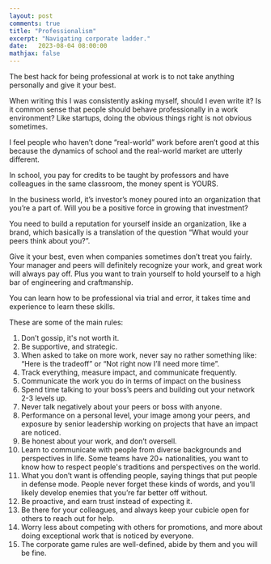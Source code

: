 ```yaml
---
layout: post
comments: true
title: "Professionalism"
excerpt: "Navigating corporate ladder."
date:   2023-08-04 08:00:00
mathjax: false
---
```


The best hack for being professional at work is to not take anything personally and give it your best.

When writing this I was consistently asking myself, should I even write it? Is it common sense that people should behave professionally in a work environment? Like startups, doing the obvious things right is not obvious sometimes. 

I feel people who haven’t done “real-world” work before aren’t good at this because the dynamics of school and the real-world market are utterly different.

In school, you pay for credits to be taught by professors and have colleagues in the same classroom, the money spent is YOURS.

In the business world, it’s investor’s money poured into an organization that you’re a part of. Will you be a positive force in growing that investment? 

You need to build a reputation for yourself inside an organization, like a brand, which basically is a translation of the question “What would your peers think about you?”. 

Give it your best, even when companies sometimes don’t treat you fairly. Your manager and peers will definitely recognize your work, and great work will always pay off. Plus you want to train yourself to hold yourself to a high bar of engineering and craftmanship.

You can learn how to be professional via trial and error, it takes time and experience to learn these skills.

These are some of the main rules:

1. Don’t gossip, it's not worth it.
2. Be supportive, and strategic.
3. When asked to take on more work, never say no rather something like: “Here is the tradeoff” or “Not right now I’ll need more time”.
4. Track everything, measure impact, and communicate frequently.
5. Communicate the work you do in terms of impact on the business
6. Spend time talking to your boss’s peers and building out your network 2-3 levels up.
7. Never talk negatively about your peers or boss with anyone.
8. Performance on a personal level, your image among your peers, and exposure by senior leadership working on projects that have an impact are noticed.
9. Be honest about your work, and don’t oversell. 
10. Learn to communicate with people from diverse backgrounds and perspectives in life. Some teams have 20+ nationalities, you want to know how to respect people's traditions and perspectives on the world.
11. What you don’t want is offending people, saying things that put people in defense mode. People never forget these kinds of words, and you’ll likely develop enemies that you’re far better off without.
12. Be proactive, and earn trust instead of expecting it.
13. Be there for your colleagues, and always keep your cubicle open for others to reach out for help. 
14. Worry less about competing with others for promotions, and more about doing exceptional work that is noticed by everyone.
15. The corporate game rules are well-defined, abide by them and you will be fine.